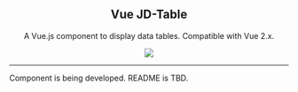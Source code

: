<p align="center">
    <h2 align="center">Vue JD-Table</h2>
</p>

<p align="center">
    A Vue.js component to display data tables. Compatible with Vue 2.x.
</p>

<p align="center">
    <a href="https://github.com/coderdiaz/vue-datasource/blob/master/LICENSE"><img src="https://img.shields.io/badge/license-MIT-blue.svg?style=flat-square"></a>
</p>

---

Component is being developed. README is TBD.